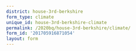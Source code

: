 ```yaml
---
district: house-3rd-berkshire
form_type: climate
unique_id: house-3rd-berkshire-climate
permalink: /2020bq/house-3rd-berkshire/climate/
form_id: '201705916871054'
layout: form
---
```

